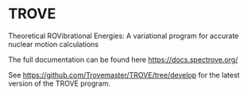 # TROVE
Theoretical ROVibrational Energies: A variational program for accurate nuclear motion calculations

The full documentation can be found here https://docs.spectrove.org/

See https://github.com/Trovemaster/TROVE/tree/develop for the latest version of the TROVE program. 
